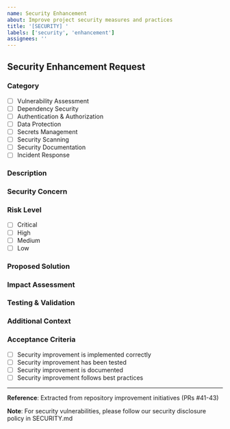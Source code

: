 ```yaml
---
name: Security Enhancement
about: Improve project security measures and practices
title: '[SECURITY] '
labels: ['security', 'enhancement']
assignees: ''
---
```


## Security Enhancement Request

### **Category**
- [ ] Vulnerability Assessment
- [ ] Dependency Security
- [ ] Authentication & Authorization
- [ ] Data Protection
- [ ] Secrets Management
- [ ] Security Scanning
- [ ] Security Documentation
- [ ] Incident Response

### **Description**
<!-- Describe what security aspect needs to be improved, added, or updated -->

### **Security Concern**
<!-- Describe the security concern or risk being addressed -->

### **Risk Level**
- [ ] Critical
- [ ] High
- [ ] Medium
- [ ] Low

### **Proposed Solution**
<!-- Describe the proposed solution to address the security concern -->

### **Impact Assessment**
<!-- Describe the potential impact of the security issue and its resolution -->

### **Testing & Validation**
<!-- Describe how the security improvement will be tested and validated -->

### **Additional Context**
<!-- Add any other context, references, or examples about the security request -->

### **Acceptance Criteria**
- [ ] Security improvement is implemented correctly
- [ ] Security improvement has been tested
- [ ] Security improvement is documented
- [ ] Security improvement follows best practices

---

**Reference**: Extracted from repository improvement initiatives (PRs #41-43)

**Note**: For security vulnerabilities, please follow our security disclosure policy in SECURITY.md